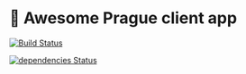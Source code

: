 # 🦄 Awesome Prague client app

[![Build Status](https://travis-ci.com/awesome-prague/client-app.svg?branch=master)](https://travis-ci.com/awesome-prague/client-app)

[![dependencies Status](https://david-dm.org/awesome-prague/client-app/status.svg)](https://david-dm.org/awesome-prague/client-app)
